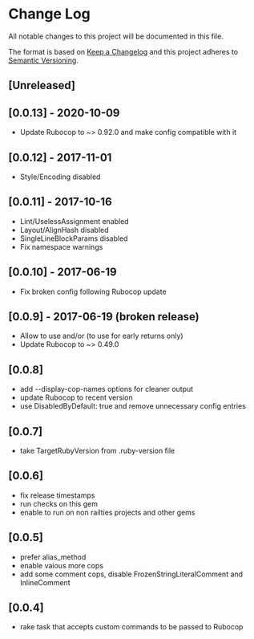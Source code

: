 # Change Log
All notable changes to this project will be documented in this file.

The format is based on [Keep a Changelog](http://keepachangelog.com/)
and this project adheres to [Semantic Versioning](http://semver.org/).

## [Unreleased]

## [0.0.13] - 2020-10-09
- Update Rubocop to ~> 0.92.0 and make config compatible with it

## [0.0.12] - 2017-11-01
- Style/Encoding disabled

## [0.0.11] - 2017-10-16
- Lint/UselessAssignment enabled
- Layout/AlignHash disabled
- SingleLineBlockParams disabled
- Fix namespace warnings

## [0.0.10] - 2017-06-19
- Fix broken config following Rubocop update

## [0.0.9] - 2017-06-19 (broken release)
- Allow to use and/or (to use for early returns only)
- Update Rubocop to ~> 0.49.0

## [0.0.8]
- add --display-cop-names options for cleaner output
- update Rubocop to recent version
- use DisabledByDefault: true and remove unnecessary config entries

## [0.0.7]
- take TargetRubyVersion from .ruby-version file

## [0.0.6]
- fix release timestamps
- run checks on this gem
- enable to run on non railties projects and other gems

## [0.0.5]
- prefer alias_method
- enable vaious more cops
- add some comment cops, disable FrozenStringLiteralComment and InlineComment

## [0.0.4]
- rake task that accepts custom commands to be passed to Rubocop
